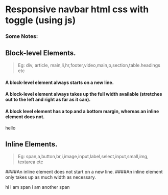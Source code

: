 # Responsive navbar html css with toggle (using js)

### Some Notes:

## Block-level Elements.
> Eg: div, article, main,li,hr,footer,video,main,p,section,table.headings etc

#### A block-level element always starts on a new line.
#### A block-level element always takes up the full width available (stretches out to the left and right as far as it can).
#### A block level element has a top and a bottom margin, whereas an inline element does not.

<div>hello</div>


## Inline Elements.
> Eg: span,a,button,br,i,image,input,label,select,input,small,img, textarea etc

####An inline element does not start on a new line.
####An inline element only takes up as much width as necessary.

<span>hi i am span</span>
<span>i am another span</span>
